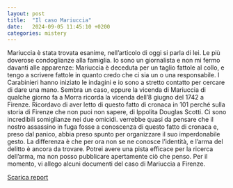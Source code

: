 ```yaml
---
layout: post
title:  "Il caso Mariuccia"
date:   2024-09-05 11:45:10 +0200
categories: mistery
---
```

Mariuccia è stata trovata esanime, nell’articolo di oggi si parla di lei. Le più doverose condoglianze alla famiglia.
Io sono un giornalista e non mi fermo davanti alle apparenze: Mariuccia è deceduta per un taglio fattole al collo, e tengo a scrivere fattole in quanto credo che ci sia un o una responsabile. 
I Carabinieri hanno iniziato le indagini e io sono a stretto contatto per cercare di dare una mano.
Sembra un caso, eppure la vicenda di Mariuccia di qualche giorno fa a Morra ricorda la vicenda dell’8 giugno del 1742 a Firenze. Ricordavo di aver letto di questo fatto di cronaca in 101 perché sulla storia di Firenze che non puoi non sapere, di Ippolita Douglas Scotti. 
Ci sono incredibili somiglianze nei due omicidi. verrebbe quasi da pensare che il nostro assassino in fuga fosse a conoscenza di questo fatto di cronaca e, preso dal panico, abbia preso spunto per organizzare il suo imperdonabile gesto. 
La differenza è che per ora non se ne conosce l’identità, e l’arma del delitto è ancora da trovare. Potrei avere una pista efficace per la ricerca dell’arma, ma non posso pubblicare apertamente ciò che penso. 
Per il momento, vi allego alcuni documenti del caso di Mariuccia a Firenze. 


<a href="https://frapiocov.github.io/leggere-morra/assets/pdf/necrologio.pdf" download="">Scarica report</a>